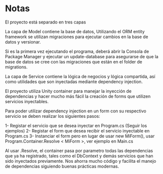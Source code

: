 # Notas

El proyecto está separado en tres capas

La capa de Model contiene la base de datos, Utilizando el ORM entity framework
se utilizan migraciones para ejecutar cambios en la base de datos y versionar.

Si es la primera vez ejecutando el programa, deberá abrir la Consola de Package Manager
y ejecutar un update-database para asegurarse de que la base de datos se cree con las
migraciones que están en el folder de migrations.

La capa de Service contiene la lógica de negocios y lógica compartida, así como utilidades
que son inyectadas mediante dependency injection.

El proyecto utiliza Unity container para manejar la inyección de dependencias y hacer
mucho más fácil la creación de forms que utilizen servicios inyectables.

Para poder utilizar dependency injection en un form con su respectivo servicio se deben
realizar los siguientes pasos:

1- Registar el servicio que se desea inyectar en Program.cs (Seguir los ejemplos)
2- Registar el form que desea recibir el servicio inyectable en Program.cs
3- Instanciar el form pero en lugar de usar new MiForm(), usar Program.Container.Resolve < MiForm >, ver ejemplo en Main.cs

Al usar .Resolve, el container pasa por parametro todas las dependencias que ya ha registrado,
tales como el DbContext y demás servicios que han sido inyectados previamente. Nos ahorra mucho código
y facilita el manejo de dependencias siguiendo buenas prácticas modernas.
